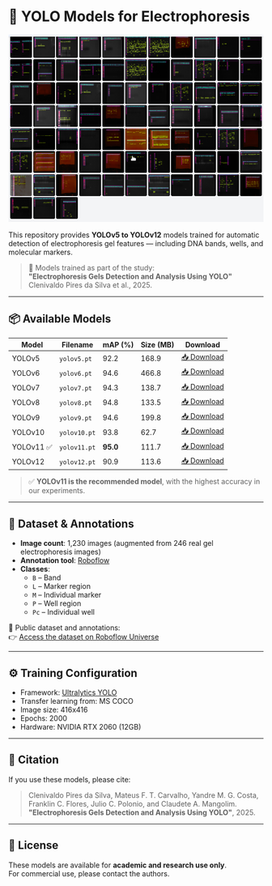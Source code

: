 # 🧬 YOLO Models for Electrophoresis

![Gel Example](gel.png)

This repository provides **YOLOv5 to YOLOv12** models trained for automatic detection of electrophoresis gel features — including DNA bands, wells, and molecular markers.

> 🔬 Models trained as part of the study:  
> **"Electrophoresis Gels Detection and Analysis Using YOLO"**  
> Clenivaldo Pires da Silva et al., 2025.

---

## 📦 Available Models

| Model      | Filename      | mAP (%) | Size (MB) | Download |
|------------|----------------|---------|-----------|----------|
| YOLOv5     | `yolov5.pt`     | 92.2    | 168.9     | [📥 Download](https://drive.google.com/file/d/1UI7f7f2ZbRZiuZfEonYzeevTrwTX30_v/view?usp=drive_link) |
| YOLOv6     | `yolov6.pt`     | 94.6    | 466.8     | [📥 Download](https://drive.google.com/file/d/17ZXczKwD4bkNz9jJ8ltbXOMiiDABVZ2y/view?usp=drive_link) |
| YOLOv7     | `yolov7.pt`     | 94.3    | 138.7     | [📥 Download](https://drive.google.com/file/d/1wvXcudHQ_yli9Si0CBnaCz_IpIM30MLF/view?usp=drive_link) |
| YOLOv8     | `yolov8.pt`     | 94.8    | 133.5     | [📥 Download](https://drive.google.com/file/d/1FGTrQuH2YCg9h0-bJdbrb2rHgaax_sPG/view?usp=drive_link) |
| YOLOv9     | `yolov9.pt`     | 94.6    | 199.8     | [📥 Download](https://drive.google.com/file/d/174FgwPKwFHsq55TSrMF0WUDFPlmehk9r/view?usp=drive_link) |
| YOLOv10    | `yolov10.pt`    | 93.8    | 62.7      | [📥 Download](https://drive.google.com/file/d/1H6va65SP_RKHhiVpx0TQzKD3Wq9ymXK7/view?usp=drive_link) |
| YOLOv11 ✅ | `yolov11.pt`    | **95.0**| 111.7     | [📥 Download](https://drive.google.com/file/d/1BmSwHPjHC-nPrnu884VBEoRFOMDEOWvA/view?usp=drive_link) |
| YOLOv12    | `yolov12.pt`    | 90.9    | 113.6     | [📥 Download](https://drive.google.com/uc?id=LINK_YOLOV12&export=download) |

> ✅ **YOLOv11 is the recommended model**, with the highest accuracy in our experiments.

---

## 🧾 Dataset & Annotations

- **Image count**: 1,230 images (augmented from 246 real gel electrophoresis images)
- **Annotation tool**: [Roboflow](https://roboflow.com)
- **Classes**:
  - `B` – Band
  - `L` – Marker region
  - `M` – Individual marker
  - `P` – Well region
  - `Pc` – Individual well

📂 Public dataset and annotations:  
👉 [Access the dataset on Roboflow Universe](https://app.roboflow.com/lbiomic-laboratorio-de-biotecnologia-microbiana)

---

## ⚙️ Training Configuration

- Framework: [Ultralytics YOLO](https://github.com/ultralytics/ultralytics)
- Transfer learning from: MS COCO
- Image size: 416x416
- Epochs: 2000
- Hardware: NVIDIA RTX 2060 (12GB)

---

## 📜 Citation

If you use these models, please cite:

> Clenivaldo Pires da Silva, Mateus F. T. Carvalho, Yandre M. G. Costa,  
> Franklin C. Flores, Julio C. Polonio, and Claudete A. Mangolim.  
> **"Electrophoresis Gels Detection and Analysis Using YOLO"**, 2025.

---

## 📄 License

These models are available for **academic and research use only**.  
For commercial use, please contact the authors.

